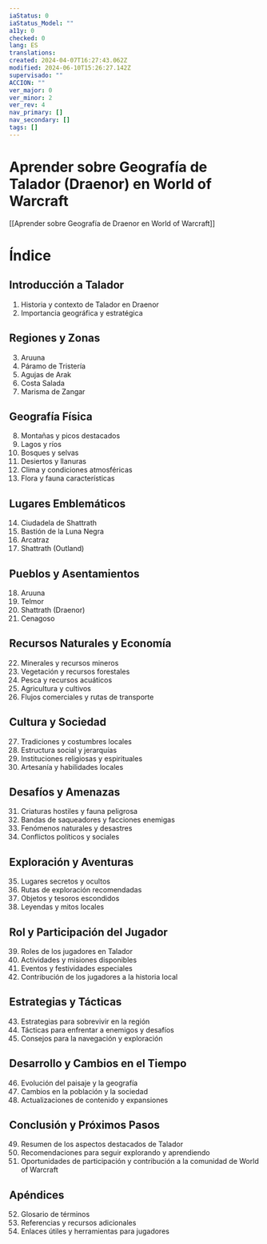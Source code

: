 ```yaml
---
iaStatus: 0
iaStatus_Model: ""
a11y: 0
checked: 0
lang: ES
translations: 
created: 2024-04-07T16:27:43.062Z
modified: 2024-06-10T15:26:27.142Z
supervisado: ""
ACCION: ""
ver_major: 0
ver_minor: 2
ver_rev: 4
nav_primary: []
nav_secondary: []
tags: []
---
```

# Aprender sobre Geografía de Talador (Draenor) en World of Warcraft

[[Aprender sobre Geografía de Draenor en World of Warcraft]]

# Índice

## Introducción a Talador
1. Historia y contexto de Talador en Draenor
2. Importancia geográfica y estratégica

## Regiones y Zonas
3. Aruuna
4. Páramo de Tristería
5. Agujas de Arak
6. Costa Salada
7. Marisma de Zangar

## Geografía Física
8. Montañas y picos destacados
9. Lagos y ríos
10. Bosques y selvas
11. Desiertos y llanuras
12. Clima y condiciones atmosféricas
13. Flora y fauna características

## Lugares Emblemáticos
14. Ciudadela de Shattrath
15. Bastión de la Luna Negra
16. Arcatraz
17. Shattrath (Outland)

## Pueblos y Asentamientos
18. Aruuna
19. Telmor
20. Shattrath (Draenor)
21. Cenagoso

## Recursos Naturales y Economía
22. Minerales y recursos mineros
23. Vegetación y recursos forestales
24. Pesca y recursos acuáticos
25. Agricultura y cultivos
26. Flujos comerciales y rutas de transporte

## Cultura y Sociedad
27. Tradiciones y costumbres locales
28. Estructura social y jerarquías
29. Instituciones religiosas y espirituales
30. Artesanía y habilidades locales

## Desafíos y Amenazas
31. Criaturas hostiles y fauna peligrosa
32. Bandas de saqueadores y facciones enemigas
33. Fenómenos naturales y desastres
34. Conflictos políticos y sociales

## Exploración y Aventuras
35. Lugares secretos y ocultos
36. Rutas de exploración recomendadas
37. Objetos y tesoros escondidos
38. Leyendas y mitos locales

## Rol y Participación del Jugador
39. Roles de los jugadores en Talador
40. Actividades y misiones disponibles
41. Eventos y festividades especiales
42. Contribución de los jugadores a la historia local

## Estrategias y Tácticas
43. Estrategias para sobrevivir en la región
44. Tácticas para enfrentar a enemigos y desafíos
45. Consejos para la navegación y exploración

## Desarrollo y Cambios en el Tiempo
46. Evolución del paisaje y la geografía
47. Cambios en la población y la sociedad
48. Actualizaciones de contenido y expansiones

## Conclusión y Próximos Pasos
49. Resumen de los aspectos destacados de Talador
50. Recomendaciones para seguir explorando y aprendiendo
51. Oportunidades de participación y contribución a la comunidad de World of Warcraft

## Apéndices
52. Glosario de términos
53. Referencias y recursos adicionales
54. Enlaces útiles y herramientas para jugadores
